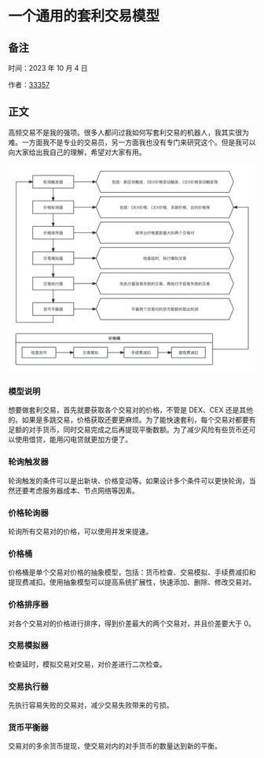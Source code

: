 # 一个通用的套利交易模型

## 备注
时间：2023 年 10 月 4 日

作者：[33357](https://github.com/33357)

## 正文
高频交易不是我的强项。很多人都问过我如何写套利交易的机器人，我其实很为难。一方面我不是专业的交易员，另一方面我也没有专门来研究这个。但是我可以向大家给出我自己的理解，希望对大家有用。

![TradeModel1](./TradeModel.jpg)

### 模型说明

想要做套利交易，首先就要获取各个交易对的价格，不管是 DEX、CEX 还是其他的。如果是多跳交易，价格获取还要更麻烦。为了能快速套利，每个交易对都要有足额的对手货币，同时交易完成之后再提现平衡数额。为了减少风险有些货币还可以使用借贷，能用闪电贷就更加方便了。

### 轮询触发器

轮询触发的条件可以是出新块、价格变动等。如果设计多个条件可以更快轮询，当然还要考虑服务器成本、节点网络等因素。

### 价格轮询器

轮询所有交易对的价格，可以使用并发来提速。

### 价格桶

价格桶是单个交易对价格的抽象模型，包括：货币检查、交易模拟、手续费减扣和提现费减扣。使用抽象模型可以提高系统扩展性，快速添加、删除、修改交易对。

### 价格排序器

对各个交易对的价格进行排序，得到价差最大的两个交易对，并且价差要大于 0。

### 交易模拟器

检查延时，模拟交易对交易，对价差进行二次检查。

### 交易执行器

先执行容易失败的交易对，减少交易失败带来的亏损。

### 货币平衡器

交易对的多余货币提现，使交易对内的对手货币的数量达到新的平衡。